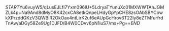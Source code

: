 $START$Yu6vuyW5/qLusEJLfI7Yxm096lU+5LdryaTYunuXc01MXWWTAhJGMZLk4p+Na9And8dMyO8K42cxCA8etkQnpeLHdyGpYpCHE8zsOAbSBYCowkXPrzddGKzV3QWBiR2OkOax4ntLirK2uf6eAUpGcHrov6T22Iy8eZTMfurfrdTnAw/aDGy58Ze9Ug1DJFD/B4W0CDvv6pN1iuS7/ms+Pg==$END$
